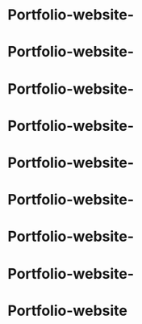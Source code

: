 # Portfolio-website-
# Portfolio-website-
# Portfolio-website-
# Portfolio-website-
# Portfolio-website-
# Portfolio-website-
# Portfolio-website-
# Portfolio-website-
# Portfolio-website
